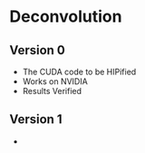 # Deconvolution
## Version 0
- The CUDA code to be HIPified
- Works on NVIDIA
- Results Verified

## Version 1
- 
